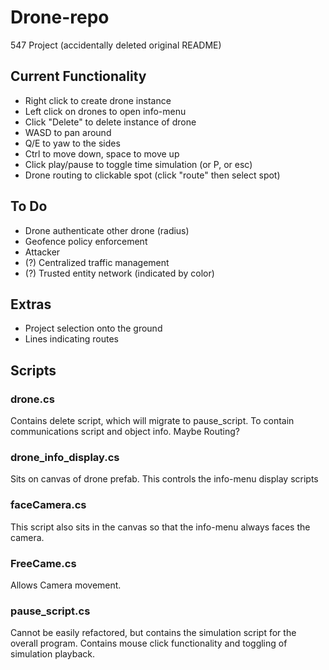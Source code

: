 # Drone-repo
547 Project (accidentally deleted original README)

## Current Functionality
* Right click to create drone instance
* Left click on drones to open info-menu
* Click "Delete" to delete instance of drone
* WASD to pan around
* Q/E to yaw to the sides
* Ctrl to move down, space to move up
* Click play/pause to toggle time simulation (or P, or esc)
* Drone routing to clickable spot (click "route" then select spot)

## To Do
* Drone authenticate other drone (radius)
* Geofence policy enforcement
* Attacker
* (?) Centralized traffic management
* (?) Trusted entity network (indicated by color)

## Extras
* Project selection onto the ground
* Lines indicating routes

## Scripts
### drone.cs
Contains delete script, which will migrate to pause_script. To contain communications script and object info. Maybe Routing?
### drone_info_display.cs
Sits on canvas of drone prefab. This controls the info-menu display scripts
### faceCamera.cs
This script also sits in the canvas so that the info-menu always faces the camera.
### FreeCame.cs
Allows Camera movement.
### pause_script.cs
Cannot be easily refactored, but contains the simulation script for the overall program. Contains mouse click functionality and toggling of simulation playback.
